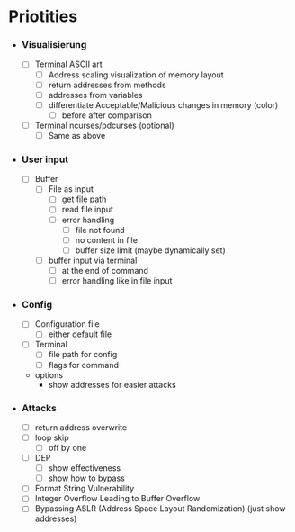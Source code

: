 # Priotities

- ### Visualisierung
  - [ ] Terminal ASCII art
    - [ ] Address scaling visualization of memory layout
    - [ ] return addresses from methods
    - [ ] addresses from variables
    - [ ] differentiate Acceptable/Malicious changes in memory (color)
      - [ ] before after comparison
  - [ ] Terminal ncurses/pdcurses (optional)
    - [ ] Same as above
- ### User input
  - [ ] Buffer
    - [ ] File as input
      - [ ] get file path
      - [ ] read file input
      - [ ] error handling
        - [ ] file not found
        - [ ] no content in file
        - [ ] buffer size limit (maybe dynamically set)
    - [ ] buffer input via terminal
      - [ ] at the end of command
      - [ ] error handling like in file input
- ### Config
  - [ ] Configuration file
    - [ ] either default file
  - [ ] Terminal
    - [ ] file path for config
    - [ ] flags for command
  - options
    - show addresses for easier attacks
- ### Attacks
  - [ ] return address overwrite
  - [ ] loop skip
    - [ ] off by one
  - [ ] DEP
    - [ ] show effectiveness
    - [ ] show how to bypass
  - [ ] Format String Vulnerability
  - [ ] Integer Overflow Leading to Buffer Overflow
  - [ ] Bypassing ASLR (Address Space Layout Randomization) (just show addresses)